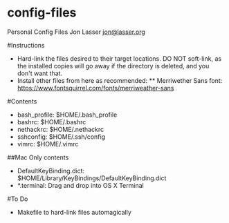 # config-files
Personal Config Files
Jon Lasser <jon@lasser.org>

#Instructions
* Hard-link the files desired to their target locations. DO NOT
  soft-link, as the installed copies will go away if the directory is
  deleted, and you don't want that.
* Install other files from here as recommended:
** Merriwether Sans font: https://www.fontsquirrel.com/fonts/merriweather-sans

#Contents
* bash\_profile: $HOME/.bash\_profile
* bashrc: $HOME/.bashrc
* nethackrc: $HOME/.nethackrc
* sshconfig: $HOME/.ssh/config
* vimrc: $HOME/.vimrc

##Mac Only contents
* DefaultKeyBinding.dict: $HOME/Library/KeyBindings/DefaultKeyBinding.dict
* \*.terminal: Drag and drop into OS X Terminal

#To Do
* Makefile to hard-link files automagically
